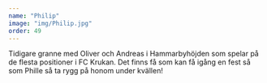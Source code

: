 ```yaml
---
name: "Philip"
image: "img/Philip.jpg"
order: 49
---
```

Tidigare granne med Oliver och Andreas i Hammarbyhöjden som spelar på de flesta positioner i FC Krukan. Det finns få som kan få igång en fest så som Phille så ta rygg på honom under kvällen!

